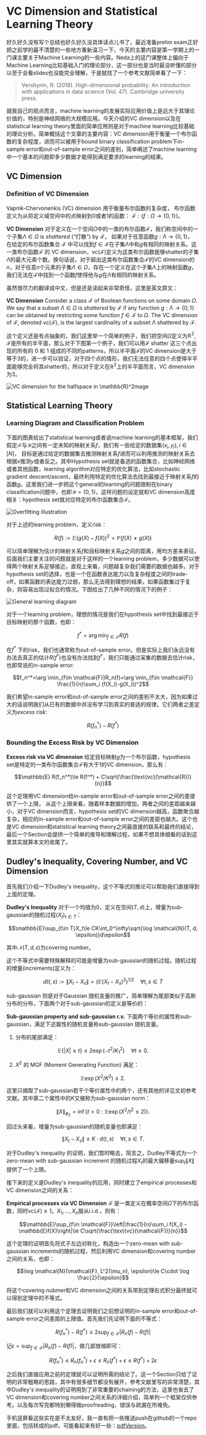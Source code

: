 # VC Dimension and Statistical Learning Theory

好久好久没有写个总结也好久好久没具体读点儿书了，最近准备prelim exam正好把之前学的最不清楚的一些地方重新温习一下，今天的主要内容是第一学期上的一门课主要关于Machine Learning的一些内容。Neda上的这门课整体上偏向于Machine Learning比较基础入门的理论部分，这一部分也是当时最没听懂的部分以至于会看slides也没能完全理解，于是就找了一个参考文献简单看了一下：

> Vershynin, R. (2018). High-dimensional probability: An introduction with applications in data science (Vol. 47). Cambridge university press.

就我自己的观点而言，machine learning的发展实际应用价值上是远大于其理论价值的，特别是神经网络的大规模应用。今天介绍的VC dimension以及在statistical learning theory里面的简单应用则是对于machine learning比较基础的理论分析。简单概括这个文章的主要内容：VC dimension用于衡量一个布尔函数的复杂程度，进而可以被用于bound binary classification problem下in-sample error和out-of-sample error之间的差别，简单阐述了machine learning中一个基本的问题即多少数据才能得到满足要求的learning的结果。

## VC Dimension

### Definition of VC Dimension

Vapnik-Chervonenkis (VC) dimension 用于衡量布尔函数的复杂度， 布尔函数定义为从将定义域空间中的点映射到0或者1的函数： $\mathcal{F}:\{f:\Omega \rightarrow \{0, 1\}\}$。

**VC Dimension** 对于定义在一个空间$\Omega$中的一类的布尔函数$\mathcal{F}$，我们称空间中的一个子集$\Lambda \in \Omega$ is *shattered* (“打散”) by $\mathcal{F}$， 如果对于任意函数$g:\Lambda \rightarrow \{0,1\}$， 在给定的布尔函数集合 $\mathcal{F}$ 中可以找到$f\in \mathcal{F}$在子集$\Lambda$中和$g$有相同的映射关系。这一类布尔函数$\mathcal{F}$ 的 VC dimension，$\text{vc}(\mathcal{F})$定义为这类布尔函数能够shatter的子集$\Lambda$的最大元素个数。换句话说，对于超出这类布尔函数集合$\mathcal{F}$的VC dimension的$n$，对于任意$n$个元素的子集$\Lambda\in \Omega$，存在一个定义在这个子集$\Lambda$上的映射函数$g$，我们无法在$\mathcal{F}$中找到一个函数$f$使得他与$g$在$\Lambda$有相同的映射关系。

虽然很尽力的翻译成中文，但是还是读起来非常奇怪，这里是英文原文：

**VC Dimension** Consider a class $\mathcal{F}$ of Boolean functions on some
domain $\Omega$. We say that a subset $\Lambda \in \Omega$ is *shattered* by $\mathcal{F}$ if any function $g:\Lambda \rightarrow \{0,1\}$ can be obtained by restricting some function $f\in \mathcal{F}$ to $\Omega$. The VC dimension of $\mathcal{F}$, denoted $\text{vc}(\mathcal{F})$, is the largest cardinality of a subset $\Lambda$ shattered by $\mathcal{F}$.

这个定义还是有点抽象的，我们这里举一个简单的例子，我们把空间$\Omega$定义为$\mathbb{R}^2$, $\mathcal{F}$是所有的半平面，那么对于下图第一个例子，我们可以用$\mathcal{F}$ shatter 这三个点出现的所有的 $0$ 和 $1$ 组成的不同的patterns，所以半平面$\mathcal{F}$的VC dimension是大于等于$3$的，进一步可以验证，对于四个点的情形，我们无法任意的四个点使得半平面能够完全将其shatter的，所以对于定义在$\mathbb{R}^2$上的半平面而言，VC dimension为$3$。

![VC dimension for the halfspace in $\mathbb{R}^2$mage](https://imgkr.cn-bj.ufileos.com/211ad269-7cd5-4f7a-afbf-aad79b99632b.png)

## Statistical Learning Theory

### Learning Diagram and Classification Problem

下面的图表给出了statistical learning或者说machine learning的基本框架，我们假定$\mathcal{X}$与$\mathcal{Y}$之间有一定未知的映射关系$f$，我们有一些给定的数据集$(x_i,y_i), i\in [N]$， 目标是通过给定的数据集去推测映射关系$f$进而可以利用推测的映射关系去根据$x$推测$y$或者反之。其中Hypothesis set就是备选的函数集合，比如神经网络或者其他函数，learning algorithm对应特定的优化算法，比如stochastic gradient descent/ascent，最终利用特定的优化算法去找到最接近于映射关系$f$的函数$g$。这里我们进一步把这个general的learning的问题限制在binary classification问题中，也即$\mathcal{Y}=\{0,1\}$，这样问题的设定就和VC dimension高度相关：hypothesis set就对应特定的布尔函数集合$\mathcal{F}$。

![Overfitting illustration](https://imgkr.cn-bj.ufileos.com/65d1e497-08cc-4fde-b0ac-1e3bcae57a81.png)

对于上述的learning problem，定义risk：

$$R(f):=\mathbb{E}(g(X)-f(X))^2=\mathbb{P}(f(X)\neq g(X))$$

可以简单理解为估计的映射关系$f$和目标映射关系$g$之间的距离，用均方差来表征。后面我们主要关注的问题就是对于这样的一个learning problem，多少数据可以使得两个映射关系足够接近，直观上来看，问题越复杂我们需要的数据也越多。对于hypothesis set的选择，也是一个在函数表达能力以及复杂程度之间的trade-off，如果函数的表达能力过弱，那么无法得到理想的结果，如果函数集过于复杂，则容易出现过拟合的情况。下图给出了几种不同的情况下的例子：

![General learning diagram](https://imgkr.cn-bj.ufileos.com/33e4d32b-27ff-4058-a689-8ae0ade0016e.png)

对于一个learning problem，理想的情况是我们在hypothesis set中找到最接近于目标映射的那个函数，也即：

$$f^*=\arg \min_{f\in \mathcal{F}}R(f)$$

在$f^*$ 下的risk，我们也通常称为out-of-sample error。但是实际上我们永远没有办法去真正的估计$R(f^*)$也没有办法找到$f^*$，我们只能通过采集的数据去估计risk，也即常说的in-sample error:

$$f_n^*=\arg \min_{f\in \mathcal{F}}R_n(f)=\arg \min_{f\in \mathcal{F}} \frac{1}{n}\sum_i (f(X_i)-g(X_i))^2$$

我们希望in-sample error和out-of-sample error之间的差别不太大，因为如果过大的话说明我们从已有的数据中并没有学习到真实的普适的规律。它们两者之差定义为*excess risk*:

$$R(f_n^*)-R(f^*)$$

### Bounding the Excess Risk by VC Dimension

**Excess risk via VC dimension** 给定目标映射$g$为一个布尔函数，hypothesis set是特定的一类布尔函数集合$\mathcal{F}$有大于$1$的VC dimension，那么有：

$$\mathbb{E} R(f_n^*)\le R(f^*) + C\sqrt{\frac{\text{vc}(\mathcal{R})}{n}}$$

这个定理用VC dimension给in-sample error和out-of-sample error之间的差提供了一个上限， 从这个上限来看，随着样本数据的增加，两者之间的差距越来越小，对于VC dimension而言，hypothesis set的VC dimension越高，函数聚合越复杂，相应的in-sample error和out-of-sample error之间的差距也越大。这个也是VC dimension和statistical learning theory之间最直接的联系和最终的结论，最后一个Section会提供一个简单的推导和理解过程，如果不想具体细看的话到这里其实就算本文的收尾了。

## Dudley's Inequality, Covering Number, and VC Dimension

首先我们介绍一下Dudley's inequality，这个不等式的推论可以帮助我们直接得到上面的定理。

**Dudley's Inequality** 对于一个均值为0，定义在空间$(T,d)$上，增量为sub-gaussian的随机过程$(X_t)_{t\in T}$：

$$\mathbb{E}\sup_{t\in T}X_t\le CK\int_0^\infty\sqrt{\log \mathcal{N}(T, d, \epsilon)}d\epsilon$$

其中$\mathcal{N}(T, d, \epsilon)$为covering number。

这个不等式中需要特殊解释的可能是增量为sub-gaussian的随机过程。随机过程的增量(increments)定义为：

$$d(t, s):= \lVert X_t -X_s\rVert = \left(\mathbb{E}(X_t-X_s)^2\right)^{1/2}\quad \forall t, s\in T$$

sub-gaussian 则是对于Gaussian 随机变量的推广，简单理解为尾部类似于高斯分布的分布，下面两个对于sub-gaussian的定义是等价的：

**Sub-gaussian property and sub-gaussian r.v.** 下面两个等价的属性称sub-gaussian，满足下述属性的随机变量称sub-gaussian 随机变量。

1. 分布的尾部满足：

$$\mathbb{E}\{|X|\ge t\}\le 2 \exp(-t^2 / K_1^2)\quad \forall t\ge 0.$$

2. $X^2$ 的 MGF (Moment Generating Function) 满足：

$$\mathbb{E}\exp(X^2/K^2)\le 2.$$

这里只摘取了sub-gaussian若干个等价属性中的两个，还有其他的详见文初参考文献。其中第二个属性中的$K$又被称为sub-gaussian norm：

$$\lVert X\rVert_{\phi_2}=\inf\{t>0: \mathbb{E}\exp(X^2/t^2\le 2)\}.$$

回过头来看，增量为sub-gaussian的随机变量也即满足：

$$\lVert X_t - X_s\rVert \le K \cdot d(t, s)\quad \forall t, s\in T.$$

对于Dudley's inequality 的证明，我们暂时略去，简言之，Dudley不等式为一个zero-mean with sub-gaussian increment 的随机过程$X_t$的最大偏移量$\sup_t \lVert X \rVert$提供了一个上限。

接下来的定义是Dudley's inequality的应用，同时建立了empirical processes和VC dimension之间的关系：

**Empirical processes via VC Dimension** $\mathcal{F}$ 是一类定义在概率空间$\Omega$下的布尔函数，同时$\text{vc}(\mathcal{F})\ge 1$。$X_1,...,X_n$服从i.i.d.，则有：

$$\mathbb{E}\sup_{f\in \mathcal{F}}\left|\frac{1}{n}\sum_i f(X_i) - \mathbb{E}f(X)\right|\le C\sqrt{\frac{\text{vc}(\mathcal{F})}{n}}$$

这个定理的证明首先将式子左边对称化，构造出一个zero-mean with sub-gaussian increments的随机过程，然后利用VC dimension和covering number之间的关系，也即：

$$\log \mathcal{N}(\mathcal{F}, L^2(\mu_n), \epsilon)\le C\cdot \log \frac{2}{\epsilon}$$

将这个covering nubmer和VC dimension之间的关系带到定理右式积分最终就可以得到定理中的不等式。

最后我们就可以利用这个定理去证明我们之前想证明的in-sample error和out-of-sample error之间差距的上限值。首先我们先证明下面的不等式：

$$R(f_n^*)-R(f^*)\le 2\sup_{f\in \mathcal{F}}|R_n(f)-R(f)|$$

记$\epsilon=\sup_{f\in \mathcal{F}}|R_n(f)-R(f)|$，做几部放缩即可：

$$R(f_n^*)\le R_n(f_n^*)+\epsilon\le R_n(f^*)+\epsilon\le R(f^*)+2\epsilon$$

之后我们直接应用之前的定理就可以证明所需的结论了。这一个Section只给了证明的非常粗略的思路，其中有很多细节都没有展开，参考文献里写的非常清楚，其中Dudley's inequality的证明用到了非常重要的chaining的方法，这里也省去了VC dimension和covering number之间关系的详细介绍，简单列一个框架仅供参考。以及每次写完都特别懒得做proofreading，错误与疏漏在所难免。

手机竖屏看这些实在是不太友好，我一直有把一些推送push在github的一个repo里面，包括转成的pdf，可能看起来有好一些：[pdfVersion](https://github.com/xingminw/xingmin-blog/blob/master/vc-dimension/vc-dimension.pdf)。

